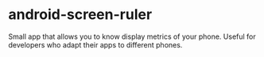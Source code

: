 android-screen-ruler
====================

Small app that allows you to know display metrics of your phone. Useful for developers who adapt their apps to different phones.